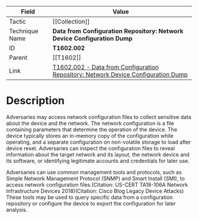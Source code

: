 
|Field|Value|
|---|---|
|Tactic|[[Collection]]|
|Technique Name|**Data from Configuration Repository: Network Device Configuration Dump**|
|ID|**T1602.002**|
|Parent|[[T1602]]|
|Link|[T1602.002 - Data from Configuration Repository: Network Device Configuration Dump](https://attack.mitre.org/techniques/T1602/002)|

# Description

Adversaries may access network configuration files to collect sensitive data about the device and the network. The network configuration is a file containing parameters that determine the operation of the device. The device typically stores an in-memory copy of the configuration while operating, and a separate configuration on non-volatile storage to load after device reset. Adversaries can inspect the configuration files to reveal information about the target network and its layout, the network device and its software, or identifying legitimate accounts and credentials for later use.

Adversaries can use common management tools and protocols, such as Simple Network Management Protocol (SNMP) and Smart Install (SMI), to access network configuration files.(Citation: US-CERT TA18-106A Network Infrastructure Devices 2018)(Citation: Cisco Blog Legacy Device Attacks) These tools may be used to query specific data from a configuration repository or configure the device to export the configuration for later analysis. 